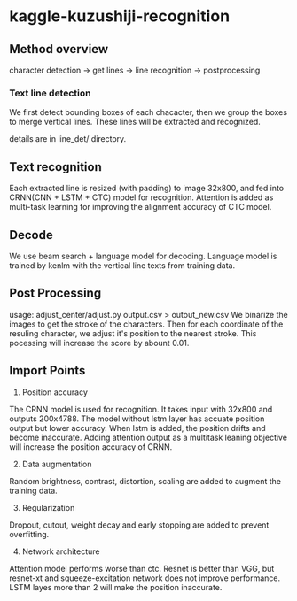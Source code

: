# kaggle-kuzushiji-recognition

## Method overview
character detection -> get lines -> line recognition -> postprocessing

### Text line detection
We first detect bounding boxes of each chacacter, then we group the boxes to merge vertical lines. These lines will be extracted and recognized. 

details are in line_det/ directory.

## Text recognition
Each extracted line is resized (with padding) to image 32x800, and fed into CRNN(CNN + LSTM + CTC) model for recognition. Attention is added as multi-task learning for improving the alignment accuracy of CTC model.


## Decode
We use beam search + language model for decoding. Language model is trained by kenlm with the vertical line texts from training data.


## Post Processing
usage: adjust_center/adjust.py output.csv > outout_new.csv
We binarize the images to get the stroke of the characters. Then for each coordinate of the resuling character, we adjust it's position to the nearest stroke. This pocessing will increase the score by abount 0.01.



## Import Points
1. Position accuracy

The CRNN model is used for recognition. It takes input with 32x800 and outputs 200x4788. The model without lstm layer has accuate position output but lower accuracy. When lstm is added, the position drifts and become inaccurate. Adding attention output as a multitask leaning objective will increase the position accuracy of CRNN.

2. Data augmentation

Random brightness, contrast, distortion, scaling are added to augment the training data. 

3. Regularization

Dropout, cutout, weight decay and early stopping are added to prevent overfitting.

4. Network architecture

Attention model performs worse than ctc. Resnet is better than VGG, but resnet-xt and squeeze-excitation network does not improve performance. LSTM layes more than 2 will make the position inaccurate.



